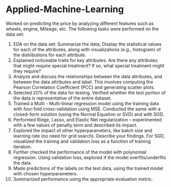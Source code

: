 # Applied-Machine-Learning
Worked on predicting the price by analyzing different features such as wheels, engine, Mileage, etc. The following tasks were performed on the data set:
1. EDA on the data set: Summarize the data; Display the statistical values for each of the attributes, along with visualizations (e.g., histogram) of the distributions for each attribute.
2. Explained noticeable traits for key attributes. Are there any attributes that might require special treatment? If so, what special treatment might they require?
3. Analyze and discuss the relationships between the data attributes, and between the data attributes and label. This involves computing the Pearson Correlation Coefficient (PCC) and generating scatter plots.
4. Selected 20% of the data for testing. Verified whether the test portion of the data is representative of the entire dataset.
5. Trained a Multi - Multi-linear regression model using the training data with four-fold cross-validation using MSE. Conducted the same with a closed-form solution (using the Normal Equation or SVD) and with SGD.
6. Performed Ridge, Lasso, and Elastic Net regularization – experimented with a few values of penalty term and described its impact.
7. Explored the impact of other hyperparameters, like batch size and learning rate (no need for grid search). Describe your findings. For SGD, visualized the training and validation loss as a function of training iteration.
8. Further checked the performance of the model with polynomial regression. Using validation loss, explored if the model overfits/underfits the data.
9. Made predictions of the labels on the test data, using the trained model with chosen hyperparameters.
10. Summarized performance using the appropriate evaluation metric. 

